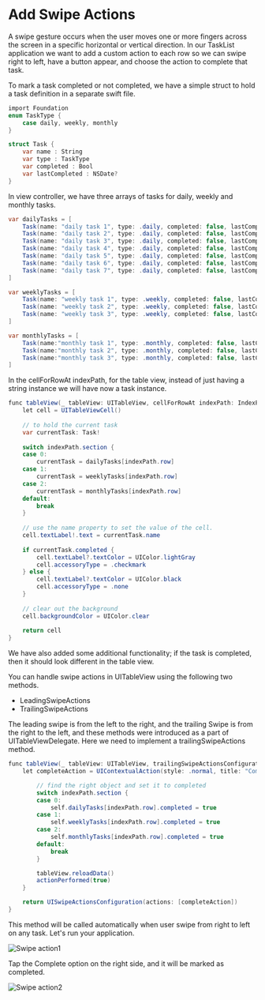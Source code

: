 # Add Swipe Actions

A swipe gesture occurs when the user moves one or more fingers across the screen in a specific horizontal or vertical direction. In our TaskList application we want to add a custom action to each row so we can swipe right to left, have a button appear, and choose the action to complete that task.

To mark a task completed or not completed, we have a simple struct to hold a task definition in a separate swift file.

```csharp
import Foundation
enum TaskType {
    case daily, weekly, monthly
}

struct Task {
    var name : String
    var type : TaskType
    var completed : Bool
    var lastCompleted : NSDate?
}
```

In view controller, we have three arrays of tasks for daily, weekly and monthly tasks.

```csharp
var dailyTasks = [
    Task(name: "daily task 1", type: .daily, completed: false, lastCompleted: nil),
    Task(name: "daily task 2", type: .daily, completed: false, lastCompleted: nil),
    Task(name: "daily task 3", type: .daily, completed: false, lastCompleted: nil),
    Task(name: "daily task 4", type: .daily, completed: false, lastCompleted: nil),
    Task(name: "daily task 5", type: .daily, completed: false, lastCompleted: nil),
    Task(name: "daily task 6", type: .daily, completed: false, lastCompleted: nil),
    Task(name: "daily task 7", type: .daily, completed: false, lastCompleted: nil)
]

var weeklyTasks = [
    Task(name: "weekly task 1", type: .weekly, completed: false, lastCompleted: nil ),
    Task(name: "weekly task 2", type: .weekly, completed: false, lastCompleted: nil ),
    Task(name: "weekly task 3", type: .weekly, completed: false, lastCompleted: nil )
]

var monthlyTasks = [
    Task(name:"monthly task 1", type: .monthly, completed: false, lastCompleted: nil ),
    Task(name:"monthly task 2", type: .monthly, completed: false, lastCompleted: nil ),
    Task(name:"monthly task 3", type: .monthly, completed: false, lastCompleted: nil )
]
```

In the cellForRowAt indexPath, for the table view, instead of just having a string instance we will have now a task instance. 

```csharp
func tableView(_ tableView: UITableView, cellForRowAt indexPath: IndexPath) -> UITableViewCell {
    let cell = UITableViewCell()
    
    // to hold the current task
    var currentTask: Task!
    
    switch indexPath.section {
    case 0:
        currentTask = dailyTasks[indexPath.row]
    case 1:
        currentTask = weeklyTasks[indexPath.row]
    case 2:
        currentTask = monthlyTasks[indexPath.row]
    default:
        break
    }
    
    // use the name property to set the value of the cell.
    cell.textLabel!.text = currentTask.name
    
    if currentTask.completed {
        cell.textLabel?.textColor = UIColor.lightGray
        cell.accessoryType = .checkmark
    } else {
        cell.textLabel?.textColor = UIColor.black
        cell.accessoryType = .none
    }
    
    // clear out the background
    cell.backgroundColor = UIColor.clear
    
    return cell
}
```

We have also added some additional functionality; if the task is completed, then it should look different in the table view. 

You can handle swipe actions in UITableView using the following two methods.

 - LeadingSwipeActions
 - TrailingSwipeActions

The leading swipe is from the left to the right, and the trailing Swipe is from the right to the left, and these methods were introduced as a part of UITableViewDelegate. Here we need to implement a trailingSwipeActions method.

```csharp
func tableView(_ tableView: UITableView, trailingSwipeActionsConfigurationForRowAt indexPath: IndexPath) -> UISwipeActionsConfiguration? {
    let completeAction = UIContextualAction(style: .normal, title: "Complete") { (action:UIContextualAction, sourceView:UIView, actionPerformed:(Bool) -> Void) in

        // find the right object and set it to completed
        switch indexPath.section {
        case 0:
            self.dailyTasks[indexPath.row].completed = true
        case 1:
            self.weeklyTasks[indexPath.row].completed = true
        case 2:
            self.monthlyTasks[indexPath.row].completed = true
        default:
            break
        }

        tableView.reloadData()
        actionPerformed(true)
    }

    return UISwipeActionsConfiguration(actions: [completeAction])
}
```

This method will be called automatically when user swipe from right to left on any task. Let's run your application.

<img src="https://raw.githubusercontent.com/zzzprojects/iOS-Tutorial/master/docs/images/swipe-action1.png" alt="Swipe action1">

Tap the Complete option on the right side, and it will be marked as completed.

<img src="https://raw.githubusercontent.com/zzzprojects/iOS-Tutorial/master/docs/images/swipe-action2.png" alt="Swipe action2">
